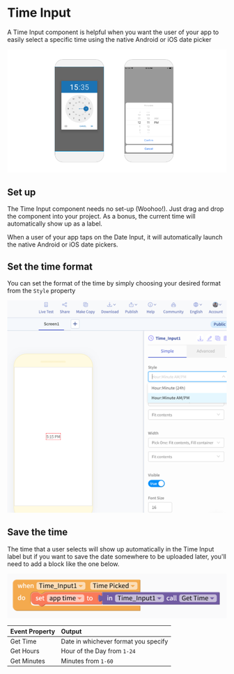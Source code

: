 # Time Input

A Time Input component is helpful when you want the user of your app to easily select a specific time using the native Android or iOS date picker

![Native Android Time Picker on the left and iOS on the right](.gitbook/assets/thunkable-docs-exhibits-38%20%281%29.png)

## Set up 

The Time Input component needs no set-up \(Woohoo!\). Just drag and drop the component into your project. As a bonus, the current time will automatically show up as a label.

When a user of your app taps on the Date Input, it will automatically launch the native Android or iOS date pickers.

## Set the time format

You can set the format of the time by simply choosing your desired format from the `Style` property

![](.gitbook/assets/screen-shot-2019-09-04-at-5.15.39-pm.png)

## Save the time

The time that a user selects will show up automatically in the Time Input label but if you want to save the date somewhere to be uploaded later, you'll need to add a block like the one below. 

![](.gitbook/assets/screen-shot-2019-09-04-at-4.43.02-pm.png)

| Event Property | Output |
| :--- | :--- |
| Get Time | Date in whichever format you specify  |
| Get Hours | Hour of the Day from `1-24` |
| Get Minutes | Minutes from `1-60` |

